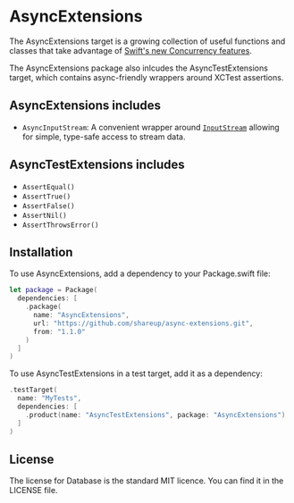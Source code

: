 # AsyncExtensions

The AsyncExtensions target is a growing collection of useful functions and classes that take advantage of [Swift's new Concurrency features](https://developer.apple.com/documentation/swift/swift_standard_library/concurrency).

The AsyncExtensions package also inlcudes the AsyncTestExtensions target, which contains async-friendly wrappers around XCTest assertions.

## AsyncExtensions includes

- `AsyncInputStream`: A convenient wrapper around [`InputStream`](https://developer.apple.com/documentation/foundation/inputstream) allowing for simple, type-safe access to stream data.

## AsyncTestExtensions includes

- `AssertEqual()`
- `AssertTrue()`
- `AssertFalse()`
- `AssertNil()`
- `AssertThrowsError()`

## Installation

To use AsyncExtensions, add a dependency to your Package.swift file:

```swift
let package = Package(
  dependencies: [
    .package(
      name: "AsyncExtensions",
      url: "https://github.com/shareup/async-extensions.git",
      from: "1.1.0"
    )
  ]
)
```

To use AsyncTestExtensions in a test target, add it as a dependency:

```swift
.testTarget(
  name: "MyTests",
  dependencies: [
    .product(name: "AsyncTestExtensions", package: "AsyncExtensions")
  ]
)
```

## License

The license for Database is the standard MIT licence. You can find it in the LICENSE file.
